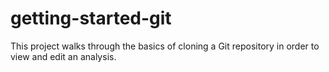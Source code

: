 # getting-started-git

This project walks through the basics of cloning a Git repository in order to view and edit an analysis.